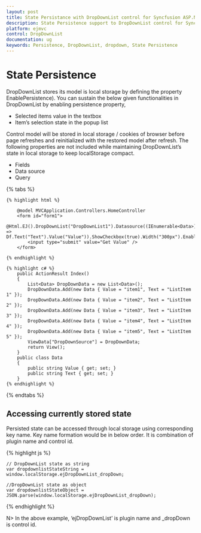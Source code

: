 ```yaml
---
layout: post
title: State Persistance with DropDownList control for Syncfusion ASP.NET MVC
description: State Persistence support to DropDownList control for Syncfusion ASP.NET MVC
platform: ejmvc
control: DropDownList
documentation: ug
keywords: Persistence, DropDownList, dropdown, State Persistence
---
```


# State Persistence

DropDownList stores its model is local storage by defining the property EnablePersistence).
You can sustain the below given functionalities in DropDownList by enabling persistence property,

* Selected items value in the textbox 
* Item’s selection state in the popup list 

Control model will be stored in local storage / cookies of browser before page refreshes and reinitialized with the restored model after refresh.
The following properties are not included while maintaining DropDownList’s state in local storage to keep localStorage compact.

* Fields
* Data source
* Query 

{% tabs %}

	{% highlight html %}
       
        @model MVCApplication.Controllers.HomeController
        <form id="form1">
            @Html.EJ().DropDownList("DropDownList1").Datasource((IEnumerable<Data>)ViewData["DropDownSource"]).DropDownListFields(Df => Df.Text("Text").Value("Value")).ShowCheckbox(true).Width("300px").EnablePersistence(true)
            <input type="submit" value="Get Value" />
        </form> 
		
	{% endhighlight %}
    
    {% highlight c# %}
        public ActionResult Index()
        {
            List<Data> DropDownData = new List<Data>();
            DropDownData.Add(new Data { Value = "item1", Text = "ListItem 1" });
            DropDownData.Add(new Data { Value = "item2", Text = "ListItem 2" });
            DropDownData.Add(new Data { Value = "item3", Text = "ListItem 3" });
            DropDownData.Add(new Data { Value = "item4", Text = "ListItem 4" });
            DropDownData.Add(new Data { Value = "item5", Text = "ListItem 5" });
            ViewData["DropDownSource"] = DropDownData;
            return View();
        }
        public class Data
        {
            public string Value { get; set; }
            public string Text { get; set; }
        }
    {% endhighlight %}
    
{% endtabs %}

## Accessing currently stored state

Persisted state can be accessed through local storage using corresponding key name. Key name formation would be in below order. It is combination of plugin name and control id.

{% highlight js %}

	// DropDownList state as string
	var dropdownlistStateString = window.localStorage.ejDropDownList_dropDown;

	//DropDownList state as object
	var dropdownlistStateObject = JSON.parse(window.localStorage.ejDropDownList_dropDown);

{% endhighlight %}

N> In the above example, ‘ejDropDownList’ is plugin name and _dropDown is control id.           
